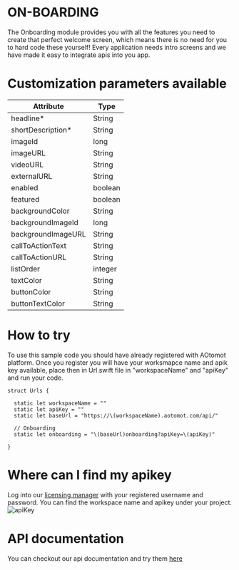 # ON-BOARDING

The Onboarding module provides you with all the features you need to create that perfect welcome screen, which means there is no need for you to hard code these yourself! Every application needs intro screens and we have made it easy to integrate apis into you app. 

# Customization parameters available 

| Attribute          |      Type     |
| -------------      | ------------- |
| headline*          | String |
| shortDescription*  | String  |
| imageId            | long  |
| imageURL           | String  |
| videoURL           | String  |
| externalURL        | String  |
| enabled            | boolean  |
| featured           | boolean  |
| backgroundColor    | String  |
| backgroundImageId  | long    |
| backgroundImageURL | String  |
| callToActionText   | String  |
| callToActionURL    | String  |
| listOrder          | integer |
| textColor          | String  |
| buttonColor        | String  |
| buttonTextColor    | String  |

# How to try
To use this sample code you should have already registered with AOtomot platform. Once you register you will have your worksmapce name and apik key available, place then in Url.swift file in "workspaceName" and "apiKey" and run your code.
```
struct Urls {

  static let workspaceName = ""
  static let apiKey = ""
  static let baseUrl = "https://\(workspaceName).aotomot.com/api/"
  
  // Onboarding
  static let onboarding = "\(baseUrl)onboarding?apiKey=\(apiKey)"

}
```
# Where can I find my apikey
Log into our [licensing manager](https://aotomot.com/login/) with your registered username and password. You can find the workspace name and apikey under your project.
![apiKey](https://user-images.githubusercontent.com/54090983/63316567-ac7b3100-c352-11e9-8038-ff91c287be7f.png)

# API documentation
You can checkout our api documentation and try them [here](https://docs.aotomot.com/reference/on-boarding-overview) 
